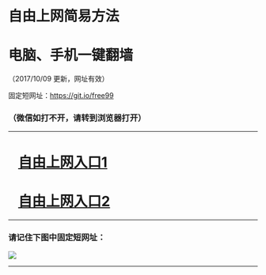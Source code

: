 ﻿# 自由上网简易方法

# 电脑、手机一键翻墙

（2017/10/09 更新，网址有效）

固定短网址：https://git.io/free99

### （微信如打不开，请转到浏览器打开）


***





# &nbsp;&nbsp; <a href="http://ft2140618129.fwq-tz-1001.info/fwqtz01.html?t=100900119398 " target="_blank">自由上网入口1</a>
# &nbsp;&nbsp; <a href="http://ft2156416860.fwq-tz-1002.info/fwqtz02.html?t=100900130089 " target="_blank">自由上网入口2</a>
***

### 请记住下图中固定短网址：

<img src="https://s3-us-west-2.amazonaws.com/fwq-1001/yjfq-20170905okok.png" /> 


***

